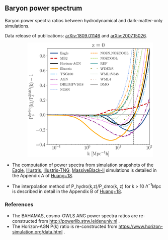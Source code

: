 ## Baryon power spectrum 

Baryon power spectra ratios between hydrodynamical and dark-matter-only simulations.

Data release of publications: [arXiv:1809.01146](https://arxiv.org/abs/1809.01146) and [arXiv:2007.15026](https://arxiv.org/abs/2007.15026).

 &emsp; &emsp; &emsp; &emsp; <img src='./plots/PkRatio.png' width='400'/>

- The computation of power spectra from simulation snapshots of the [Eagle](http://icc.dur.ac.uk/Eagle/), [Illustris](https://www.illustris-project.org), [Illustris-TNG](https://www.tng-project.org), [MassiveBlack-II](https://arxiv.org/abs/1402.0888) simulations is detailed in the Appendix A of [Huang+18](https://arxiv.org/pdf/1809.01146.pdf).

- The interpolation method of P_hydro(k,z)/P_dmo(k, z) for k > 10 $h^{-1}$Mpc is described in detail in the Appendix B of [Huang+18](https://arxiv.org/pdf/1809.01146.pdf).

### References
- The BAHAMAS, cosmo-OWLS ANG power spectra ratios are re-constructed from http://powerlib.strw.leidenuniv.nl .
- The Horizon-AGN P(k) ratio is re-constructed from https://www.horizon-simulation.org/data.html .
